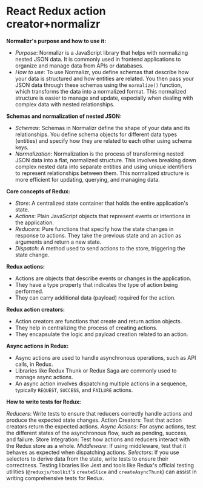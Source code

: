 # React Redux action creator+normalizr

**Normalizr's purpose and how to use it:**

- *Purpose*: Normalizr is a JavaScript library that helps with normalizing nested JSON data. It is commonly used in frontend applications to organize and manage data from APIs or databases.
- *How to use*: To use Normalizr, you define schemas that describe how your data is structured and how entities are related. You then pass your JSON data through these schemas using the `normalize()` function, which transforms the data into a normalized format. This normalized structure is easier to manage and update, especially when dealing with complex data with nested relationships.

**Schemas and normalization of nested JSON:**

- *Schemas*: Schemas in Normalizr define the shape of your data and its relationships. You define schema objects for different data types (entities) and specify how they are related to each other using schema keys.
- *Normalization*: Normalization is the process of transforming nested JSON data into a flat, normalized structure. This involves breaking down complex nested data into separate entities and using unique identifiers to represent relationships between them. This normalized structure is more efficient for updating, querying, and managing data.

**Core concepts of Redux:**

- *Store*: A centralized state container that holds the entire application's state.
- *Actions*: Plain JavaScript objects that represent events or intentions in the application.
- *Reducers*: Pure functions that specify how the state changes in response to actions. They take the previous state and an action as arguments and return a new state.
- *Dispatch*: A method used to send actions to the store, triggering the state change.

**Redux actions:**

- Actions are objects that describe events or changes in the application.
- They have a type property that indicates the type of action being performed.
- They can carry additional data (payload) required for the action.

**Redux action creators:**

- Action creators are functions that create and return action objects.
- They help in centralizing the process of creating actions.
- They encapsulate the logic and payload creation related to an action.

**Async actions in Redux:**

- Async actions are used to handle asynchronous operations, such as API calls, in Redux.
- Libraries like Redux Thunk or Redux Saga are commonly used to manage async actions.
- An async action involves dispatching multiple actions in a sequence, typically `REQUEST`, `SUCCESS`, and `FAILURE` actions.

**How to write tests for Redux:**

*Reducers*: Write tests to ensure that reducers correctly handle actions and produce the expected state changes.
Action Creators: Test that action creators return the expected actions.
*Async Actions*: For async actions, test the different states of the asynchronous flow, such as pending, success, and failure.
Store Integration: Test how actions and reducers interact with the Redux store as a whole.
*Middleware*: If using middleware, test that it behaves as expected when dispatching actions.
*Selectors*: If you use selectors to derive data from the state, write tests to ensure their correctness.
Testing libraries like Jest and tools like Redux's official testing utilities (`@reduxjs/toolkit`'s `createSlice` and `createAsyncThunk`) can assist in writing comprehensive tests for Redux.
